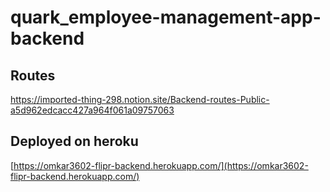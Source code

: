 # quark_employee-management-app-backend

## Routes
https://imported-thing-298.notion.site/Backend-routes-Public-a5d962edcacc427a964f061a09757063

## Deployed on heroku
[https://omkar3602-flipr-backend.herokuapp.com/](https://omkar3602-flipr-backend.herokuapp.com/)
